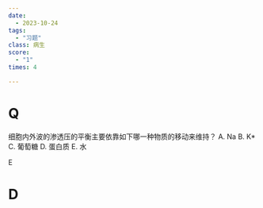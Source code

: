 ```yaml
---
date:
  - 2023-10-24
tags:
  - "习题"
class: 病生
score:
  - "1"
times: 4

---
```



# Q
细胞内外波的渗透压的平衡主要依靠如下哪一种物质的移动来维持？
A. Na B. K* C. 葡萄糖 D. 蛋白质 E. 水



E





# D